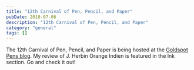 ```yaml
---
title: "12th Carnival of Pen, Pencil, and Paper"
pubDate: 2010-07-06
description: "12th Carnival of Pen, Pencil, and Paper"
category: "general"
tags: []
---
```


The 12th Carnival of Pen, Pencil, and Paper is being hosted at the [Goldspot Pens blog](http://goldspotpens.blogspot.com/2010/07/12th-carnival-of-pen-pencil-and-paper). My review of J. Herbin Orange Indien is featured in the Ink section. Go and check it out!
